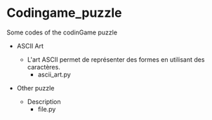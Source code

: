 
# Codingame_puzzle

Some codes of the codinGame puzzle
* ASCII Art

    - L'art ASCII permet de représenter des formes en utilisant des caractères. 
        - ascii_art.py
    
* Other puzzle

  - Description
      - file.py
